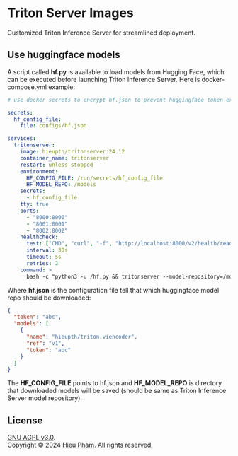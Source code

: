 # Triton Server Images
Customized Triton Inference Server for streamlined deployment. 

## Use huggingface models
A script called **hf.py** is available to load models from Hugging Face, which can be executed before launching Triton Inference Server. Here is docker-compose.yml example:
```yml
# use docker secrets to encrypt hf.json to prevent huggingface token exploited.

secrets:
  hf_config_file:
    file: configs/hf.json

services:
  tritonserver:
    image: hieupth/tritonserver:24.12
    container_name: tritonserver
    restart: unless-stopped
    environment:
      HF_CONFIG_FILE: /run/secrets/hf_config_file
      HF_MODEL_REPO: /models
    secrets:
      - hf_config_file
    tty: true
    ports:
      - "8000:8000"
      - "8001:8001"
      - "8002:8002"
    healthcheck:
      test: ["CMD", "curl", "-f", "http://localhost:8000/v2/health/ready"]
      interval: 30s
      timeout: 5s
      retries: 2
    command: >
      bash -c "python3 -u /hf.py && tritonserver --model-repository=/models"
```
Where **hf.json** is the configuration file tell that which huggingface model repo should be downloaded:
```json
{
  "token": "abc",
  "models": [
    {
      "name": "hieupth/triton.viencoder",
      "ref": "v1",
      "token": "abc"
    }
  ]
}
```
The **HF_CONFIG_FILE** points to hf.json and **HF_MODEL_REPO** is directory that downloaded models will be saved (should be same as Triton Inference Server model repository).

## License
[GNU AGPL v3.0](LICENSE).<br>
Copyright &copy; 2024 [Hieu Pham](https://github.com/hieupth). All rights reserved.